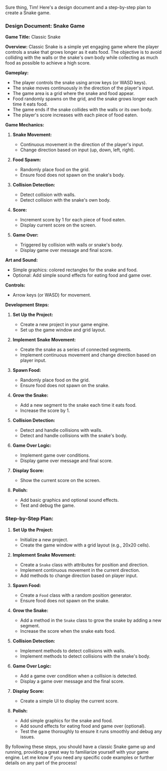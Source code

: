 Sure thing, Tim! Here's a design document and a step-by-step plan to create a Snake game.

### Design Document: Snake Game

**Game Title:** Classic Snake

**Overview:**
Classic Snake is a simple yet engaging game where the player controls a snake that grows longer as it eats food. The objective is to avoid colliding with the walls or the snake's own body while collecting as much food as possible to achieve a high score.

**Gameplay:**

- The player controls the snake using arrow keys (or WASD keys).
- The snake moves continuously in the direction of the player's input.
- The game area is a grid where the snake and food appear.
- Food randomly spawns on the grid, and the snake grows longer each time it eats food.
- The game ends if the snake collides with the walls or its own body.
- The player's score increases with each piece of food eaten.

**Game Mechanics:**

1. **Snake Movement:**
   - Continuous movement in the direction of the player's input.
   - Change direction based on input (up, down, left, right).

2. **Food Spawn:**
   - Randomly place food on the grid.
   - Ensure food does not spawn on the snake's body.

3. **Collision Detection:**
   - Detect collision with walls.
   - Detect collision with the snake's own body.

4. **Score:**
   - Increment score by 1 for each piece of food eaten.
   - Display current score on the screen.

5. **Game Over:**
   - Triggered by collision with walls or snake's body.
   - Display game over message and final score.

**Art and Sound:**

- Simple graphics: colored rectangles for the snake and food.
- Optional: Add simple sound effects for eating food and game over.

**Controls:**

- Arrow keys (or WASD) for movement.

**Development Steps:**

1. **Set Up the Project:**
   - Create a new project in your game engine.
   - Set up the game window and grid layout.

2. **Implement Snake Movement:**
   - Create the snake as a series of connected segments.
   - Implement continuous movement and change direction based on player input.

3. **Spawn Food:**
   - Randomly place food on the grid.
   - Ensure food does not spawn on the snake.

4. **Grow the Snake:**
   - Add a new segment to the snake each time it eats food.
   - Increase the score by 1.

5. **Collision Detection:**
   - Detect and handle collisions with walls.
   - Detect and handle collisions with the snake's body.

6. **Game Over Logic:**
   - Implement game over conditions.
   - Display game over message and final score.

7. **Display Score:**
   - Show the current score on the screen.

8. **Polish:**
   - Add basic graphics and optional sound effects.
   - Test and debug the game.

### Step-by-Step Plan:

1. **Set Up the Project:**
   - Initialize a new project.
   - Create the game window with a grid layout (e.g., 20x20 cells).

2. **Implement Snake Movement:**
   - Create a `Snake` class with attributes for position and direction.
   - Implement continuous movement in the current direction.
   - Add methods to change direction based on player input.

3. **Spawn Food:**
   - Create a `Food` class with a random position generator.
   - Ensure food does not spawn on the snake.

4. **Grow the Snake:**
   - Add a method in the `Snake` class to grow the snake by adding a new segment.
   - Increase the score when the snake eats food.

5. **Collision Detection:**
   - Implement methods to detect collisions with walls.
   - Implement methods to detect collisions with the snake's body.

6. **Game Over Logic:**
   - Add a game over condition when a collision is detected.
   - Display a game over message and the final score.

7. **Display Score:**
   - Create a simple UI to display the current score.

8. **Polish:**
   - Add simple graphics for the snake and food.
   - Add sound effects for eating food and game over (optional).
   - Test the game thoroughly to ensure it runs smoothly and debug any issues.

By following these steps, you should have a classic Snake game up and running, providing a great way to familiarize yourself with your game engine. Let me know if you need any specific code examples or further details on any part of the process!
